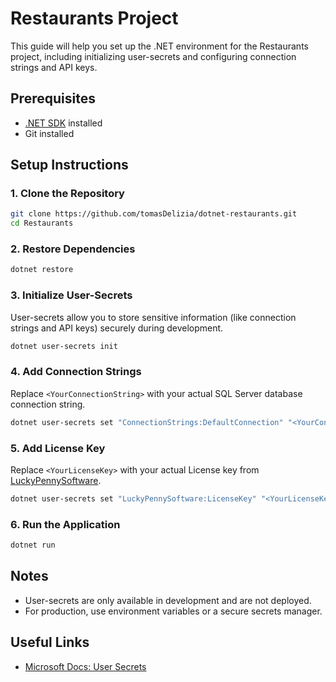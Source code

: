 # Restaurants Project

This guide will help you set up the .NET environment for the Restaurants project, including initializing user-secrets and configuring connection strings and API keys.

## Prerequisites

- [.NET SDK](https://dotnet.microsoft.com/download) installed
- Git installed

## Setup Instructions

### 1. Clone the Repository

```bash
git clone https://github.com/tomasDelizia/dotnet-restaurants.git
cd Restaurants
```

### 2. Restore Dependencies

```bash
dotnet restore
```

### 3. Initialize User-Secrets

User-secrets allow you to store sensitive information (like connection strings and API keys) securely during development.

```bash
dotnet user-secrets init
```

### 4. Add Connection Strings

Replace `<YourConnectionString>` with your actual SQL Server database connection string.

```bash
dotnet user-secrets set "ConnectionStrings:DefaultConnection" "<YourConnectionString>"
```

### 5. Add License Key

Replace `<YourLicenseKey>` with your actual License key from [LuckyPennySoftware](https://www.luckypennysoftware.com/).

```bash
dotnet user-secrets set "LuckyPennySoftware:LicenseKey" "<YourLicenseKey>"
```



### 6. Run the Application

```bash
dotnet run
```

## Notes

- User-secrets are only available in development and are not deployed.
- For production, use environment variables or a secure secrets manager.

## Useful Links

- [Microsoft Docs: User Secrets](https://learn.microsoft.com/en-us/aspnet/core/security/app-secrets)